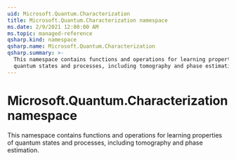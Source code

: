 ```yaml
---
uid: Microsoft.Quantum.Characterization
title: Microsoft.Quantum.Characterization namespace
ms.date: 2/9/2021 12:00:00 AM
ms.topic: managed-reference
qsharp.kind: namespace
qsharp.name: Microsoft.Quantum.Characterization
qsharp.summary: >-
  This namespace contains functions and operations for learning properties of
  quantum states and processes, including tomography and phase estimation.
---
```


# Microsoft.Quantum.Characterization namespace

This namespace contains functions and operations for learning properties ofquantum states and processes, including tomography and phase estimation.

